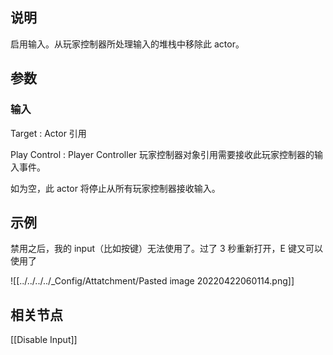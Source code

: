 ## 说明

启用输入。从玩家控制器所处理输入的堆栈中移除此 actor。

## 参数

### 输入

Target : Actor 引用 

Play Control : Player Controller 玩家控制器对象引用需要接收此玩家控制器的输入事件。

如为空，此 actor 将停止从所有玩家控制器接收输入。



## 示例

禁用之后，我的 input（比如按键）无法使用了。过了 3 秒重新打开，E 键又可以使用了

![[../../../../_Config/Attatchment/Pasted image 20220422060114.png]]

## 相关节点

[[Disable Input]]